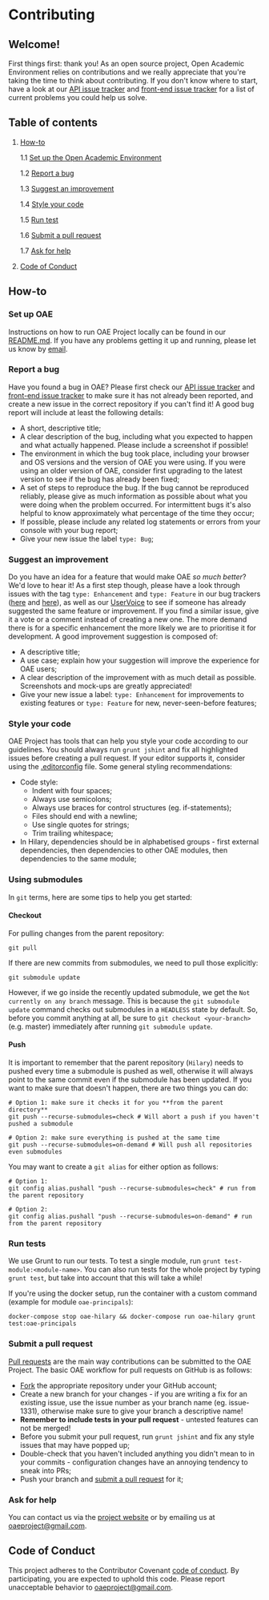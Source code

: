 # Contributing
## Welcome!

First things first: thank you! As an open source project, Open Academic Environment relies on contributions and we really appreciate that you're taking the time to think about contributing. If you don't know where to start, have a look at our [API issue tracker](https://github.com/oaeproject/Hilary/issues) and [front-end issue tracker](https://github.com/oaeproject/3akai-ux/issues) for a list of current problems you could help us solve.

## Table of contents
1. [How-to](#how-to)

    1.1 [Set up the Open Academic Environment](#set-up-oae)

    1.2 [Report a bug](#report-a-bug)

    1.3 [Suggest an improvement](#suggest-an-improvement)

    1.4 [Style your code](#style-your-code)

    1.5 [Run test](#run-tests)

    1.6 [Submit a pull request](#submit-a-pull-request)

    1.7 [Ask for help](#ask-for-help)

2. [Code of Conduct](#code-of-conduct)

## How-to

### Set up OAE

Instructions on how to run OAE Project locally can be found in our [README.md](README.md). If you have any problems getting it up and running, please let us know by [email](mailto:oaeproject@gmail.com).

### Report a bug

Have you found a bug in OAE? Please first check our [API issue tracker](https://github.com/oaeproject/Hilary/issues) and [front-end issue tracker](https://github.com/oaeproject/3akai-ux/issues) to make sure it has not already been reported, and create a new issue in the correct repository if you can't find it! A good bug report will include at least the following details:
- A short, descriptive title;
- A clear description of the bug, including what you expected to happen and what actually happened. Please include a screenshot if possible!
- The environment in which the bug took place, including your browser and OS versions and the version of OAE you were using. If you were using an older version of OAE, consider first upgrading to the latest version to see if the bug has already been fixed;
- A set of steps to reproduce the bug. If the bug cannot be reproduced reliably, please give as much information as possible about what you were doing when the problem occurred. For intermittent bugs it's also helpful to know approximately what percentage of the time they occur;
- If possible, please include any related log statements or errors from your console with your bug report;
- Give your new issue the label `type: Bug`;

### Suggest an improvement

Do you have an idea for a feature that would make OAE _so much better_? We'd love to hear it! As a first step though, please have a look through issues with the tag `type: Enhancement` and `type: Feature` in our bug trackers ([here](https://github.com/oaeproject/Hilary/issues) and [here](https://github.com/oaeproject/3akai-ux/issues)), as well as our [UserVoice](https://oaeproject.uservoice.com/) to see if someone has already suggested the same feature or improvement. If you find a similar issue, give it a vote or a comment instead of creating a new one. The more demand there is for a specific enhancement the more likely we are to prioritise it for development. A good improvement suggestion is composed of:
- A descriptive title;
- A use case; explain how your suggestion will improve the experience for OAE users;
- A clear description of the improvement with as much detail as possible. Screenshots and mock-ups are greatly appreciated!
- Give your new issue a label: `type: Enhancement` for improvements to existing features or `type: Feature` for new, never-seen-before features;

### Style your code

OAE Project has tools that can help you style your code according to our guidelines. You should always run `grunt jshint` and fix all highlighted issues before creating a pull request. If your editor supports it, consider using the [.editorconfig](.editorconfig) file. Some general styling recommendations:
- Code style:
    - Indent with four spaces;
    - Always use semicolons;
    - Always use braces for control structures (eg. if-statements);
    - Files should end with a newline;
    - Use single quotes for strings;
    - Trim trailing whitespace;
- In Hilary, dependencies should be in alphabetised groups - first external dependencies, then dependencies to other OAE modules, then dependencies to the same module;

### Using submodules

In `git` terms, here are some tips to help you get started:

#### Checkout

For pulling changes from the parent repository:

```
git pull
```

If there are new commits from submodules, we need to pull those explicitly:

```
git submodule update
````

However, if we go inside the recently updated submodule, we get the `Not currently on any branch` message. This is because the `git submodule update` command checks out submodules in a `HEADLESS` state by default. So, before you commit anything at all, be sure to `git checkout <your-branch>` (e.g. master) immediately after running `git submodule update`.

#### Push

It is important to remember that the parent repository (`Hilary`) needs to pushed every time a submodule is pushed as well, otherwise it will always point to the same commit even if the submodule has been updated. If you want to make sure that doesn't happen, there are two things you can do:

```
# Option 1: make sure it checks it for you **from the parent directory**
git push --recurse-submodules=check # Will abort a push if you haven't pushed a submodule

# Option 2: make sure everything is pushed at the same time
git push --recurse-submodules=on-demand # Will push all repositories even submodules
````

You may want to create a `git alias` for either option as follows:
```
# Option 1:
git config alias.pushall "push --recurse-submodules=check" # run from the parent repository

# Option 2:
git config alias.pushall "push --recurse-submodules=on-demand" # run from the parent repository
```

### Run tests

We use Grunt to run our tests. To test a single module, run `grunt test-module:<module-name>`. You can also run tests for the whole project by typing `grunt test`, but take into account that this will take a while!

If you're using the docker setup, run the container with a custom command (example for module `oae-principals`):

```
docker-compose stop oae-hilary && docker-compose run oae-hilary grunt test:oae-principals
```

### Submit a pull request

[Pull requests](https://help.github.com/articles/about-pull-requests/) are the main way contributions can be submitted to the OAE Project. The basic OAE workflow for pull requests on GitHub is as follows:
- [Fork](https://help.github.com/articles/fork-a-repo/) the appropriate repository under your GitHub account;
- Create a new branch for your changes - if you are writing a fix for an existing issue, use the issue number as your branch name (eg. issue-1331), otherwise make sure to give your branch a descriptive name!
- __Remember to include tests in your pull request__ - untested features can not be merged!
- Before you submit your pull request, run `grunt jshint` and fix any style issues that may have popped up;
- Double-check that you haven't included anything you didn't mean to in your commits - configuration changes have an annoying tendency to sneak into PRs;
- Push your branch and [submit a pull request](https://help.github.com/articles/creating-a-pull-request/) for it;

### Ask for help

You can contact us via the [project website](http://www.oaeproject.org) or by emailing us at [oaeproject@gmail.com](mailto:oaeproject@gmail.com).

## Code of Conduct

This project adheres to the Contributor Covenant [code of conduct](CODE_OF_CONDUCT.md). By participating, you are expected to uphold this code. Please report unacceptable behavior to [oaeproject@gmail.com](mailto:oaeproject@gmail.com).

